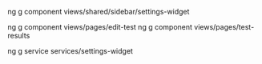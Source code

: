 
ng g component views/shared/sidebar/settings-widget

ng g component views/pages/edit-test
ng g component views/pages/test-results

ng g service services/settings-widget